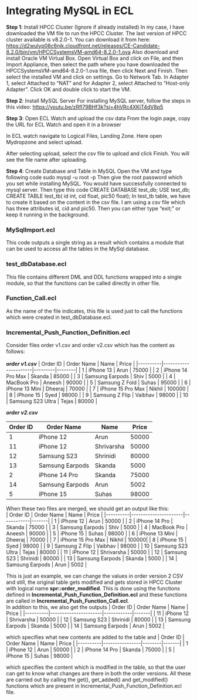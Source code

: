 # Integrating MySQL in ECL
**Step 1**: Install HPCC Cluster (Ignore if already installed)
In my case, I have downloaded the VM file to run the HPCC Cluster. The last version of HPCC cluster available is v8.2.0-1. You can download it from here: https://d2wulyp08c6njk.cloudfront.net/releases/CE-Candidate-8.2.0/bin/vm/HPCCSystemsVM-amd64-8.2.0-1.ova
Also download and install Oracle VM Virtual Box.
Open Virtual Box and click on File, and then Import Appliance, then select the path where you have downloaded the HPCCSystemsVM-amd64-8.2.0-1.ova file, then click Next and Finish.
Then select the installed VM and click on settings. Go to Network Tab. In Adapter 1, select Attached to “NAT” and for Adapter 2, select Attached to “Host-only Adapter”. Click OK and double click to start the VM.
 
**Step 2**: Install MySQL Server
For installing MySQL server, follow the steps in this video: https://youtu.be/zRfI79BHf3k?si=4hVRc4XKiT4dV8p5
 
**Step 3**: Open ECL Watch and upload the csv data
From the login page, copy the URL for ECL Watch and open it in a browser
 
In ECL watch navigate to Logical Files, Landing Zone. Here open Mydropzone and select upload.
   
After selecting upload, select the csv file to upload and click Finish. You will see the file name after uploading.

**Step 4**: Create Database and Table in MySQL
Open the VM and type following code
sudo mysql -u root -p
Then give the root password which you set while installing MySQL. 
You would have successfully connected to mysql server.
Then type this code
CREATE DATABASE test_db;
USE test_db;
CREATE TABLE test_tb(
id int,
cid float,
pic50 float);
In test_tb table, we have to create it based on the content in the csv file. I am using a csv file which has three attributes id, cid and pic50. 
Then you can either type “exit;” or keep it running in the background.


### MySqlImport.ecl
This code outputs a single string as a result which contains a module that can be used to access all the tables in the MySql database.

### test_dbDatabase.ecl
This file contains different DML and DDL functions wrapped into a single module, so that the functions can be called directly in other file.

### Function_Call.ecl
As the name of the file indicates, this file is used just to call the functions which were created in test_dbDatabase.ecl.

### Incremental_Push_Function_Definition.ecl
Consider files order v1.csv and order v2.csv which has the content as follows:<br><br>**_order v1.csv_**
| Order ID | Order Name           | Name    | Price  |
|----------|----------------------|---------|--------|
| 1        | iPhone 13            | Arun    | 75000  |
| 2        | iPhone 14 Pro Max    | Skanda  | 85000  |
| 3        | Samsung Earpods      | Shiv    | 5000   |
| 4        | MacBook Pro          | Aneesh  | 90000  |
| 5        | Samsung Z Fold       | Suhas   | 95000  |
| 6        | iPhone 13 Mini       | Dheeraj | 70000  |
| 7        | iPhone 15 Pro Max    | Nikhil  | 100000 |
| 8        | iPhone 15            | Syed    | 98000  |
| 9        | Samsung Z Flip       | Vaibhav | 98000  |
| 10       | Samsung S23 Ultra    | Tejas   | 80000  |

**_order v2.csv_**

| Order ID | Order Name           | Name       | Price |
|----------|----------------------|------------|-------|
| 1        | iPhone 12            | Arun       | 50000 |
| 11       | iPhone 12            | Shrivarsha | 50000 |
| 12       | Samsung S23          | Shrinidi   | 80000 |
| 13       | Samsung Earpods      | Skanda     | 5000  |
| 2        | iPhone 14 Pro        | Skanda     | 75000 |
| 14       | Samsung Earpods      | Arun       | 5002  |
| 5        | iPhone 15            | Suhas      | 98000 |

When these two files are merged, we should get an output like this:<br>
| Order ID | Order Name           | Name       | Price |
|----------|----------------------|------------|-------|
| 1        | iPhone 12            | Arun       | 50000 |
| 2        | iPhone 14 Pro        | Skanda     | 75000 |
| 3        | Samsung Earpods      | Shiv       | 5000  |
| 4        | MacBook Pro          | Aneesh     | 90000 |
| 5        | iPhone 15            | Suhas      | 98000 |
| 6        | iPhone 13 Mini       | Dheeraj    | 70000 |
| 7        | iPhone 15 Pro Max    | Nikhil     | 100000|
| 8        | iPhone 15            | Syed       | 98000 |
| 9        | Samsung Z Flip       | Vaibhav    | 98000 |
| 10       | Samsung S23 Ultra    | Tejas      | 80000 |
| 11       | iPhone 12            | Shrivarsha | 50000 |
| 12       | Samsung S23          | Shrinidi   | 80000 |
| 13       | Samsung Earpods      | Skanda     | 5000  |
| 14       | Samsung Earpods      | Arun       | 5002  |

This is just an example, we can change the values in order version 2 CSV and still, the original table gets modified and gets stored in HPCC Cluster with logical name **spr::order_modified**. This is done using the functions defined in **Incremental_Push_Function_Definition.ecl** and these functions are called in **Incremental_Push_Function_Call.ecl**.<br>
In addition to this, we also get the outputs
| Order ID | Order Name           | Name       | Price |
|----------|----------------------|------------|-------|
| 11       | iPhone 12            | Shrivarsha | 50000 |
| 12       | Samsung S23          | Shrinidi   | 80000 |
| 13       | Samsung Earpods      | Skanda     | 5000  |
| 14       | Samsung Earpods      | Arun       | 5002  |

which specifies what new contents are added to the table and
| Order ID | Order Name     | Name   | Price |
|----------|----------------|--------|-------|
| 1        | iPhone 12      | Arun   | 50000 |
| 2        | iPhone 14 Pro  | Skanda | 75000 |
| 5        | iPhone 15      | Suhas  | 98000 |

which specifies the content which is modified in the table, so that the user can get to know what changes are there in both the order versions. All these are carried out by calling the get(), get_added() and get_modified() functions which are present in Incremental_Push_Function_Definition.ecl file.<br>
<br>
